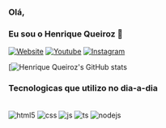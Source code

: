 ### Olá,
### Eu sou o Henrique Queiroz 👋
[![Website](https://img.shields.io/badge/website-000000?style=for-the-badge&logo=About.me&logoColor=white)](https://nanuvem.cloud)
[![Youtube](https://img.shields.io/badge/YouTube-FF0000?style=for-the-badge&logo=youtube&logoColor=white)](#)
[![Instagram](https://img.shields.io/badge/Instagram-E4405F?style=for-the-badge&logo=instagram&logoColor=white)](https://instagram.com/henriquequeiroz.mkt)

[![Henrique Queiroz's GitHub stats](https://github-readme-stats.vercel.app/api?username=hqdv&show_icons=true&theme=dracula)

### Tecnologicas que utilizo no dia-a-dia

<div style="display: inline_block"><br>
<img align="center" alt="html5" src="https://img.shields.io/badge/HTML-239120?style=for-the-badge&logo=html5&logoColor=white"/>
<img align="center" alt="css" src="https://img.shields.io/badge/CSS3-1572B6?style=for-the-badge&logo=css3&logoColor=white"/>
<img align="center" alt="js" src="https://img.shields.io/badge/JavaScript-F7DF1E?style=for-the-badge&logo=javascript&logoColor=black"/>
<img align="center" alt="ts" src="https://img.shields.io/badge/TypeScript-007ACC?style=for-the-badge&logo=typescript&logoColor=white"/>
<img align="center" alt="nodejs" src="https://img.shields.io/badge/Node.js-43853D?style=for-the-badge&logo=node.js&logoColor=white"/>
</div>
